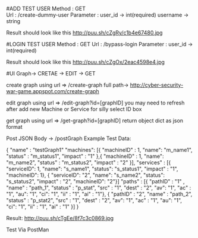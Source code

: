 #ADD TEST USER
Method : GET<br/>
Url : /create-dummy-user
Parameter : 
user_id -> int(required)
username -> string

Result should look like this
http://puu.sh/cZgRy/c1b4e67480.jpg

#LOGIN TEST USER
Method : GET
Url : /bypass-login
Parameter :
user_id -> int(required)

Result should look like this
http://puu.sh/cZgOx/2eac4598e4.jpg

#UI Graph-> CRETAE -> EDIT -> GET

create graph using url => /create-graph full path-> http://cyber-security-war-game.appspot.com/create-graph

edit graph using url => /edit-graph?id=[graphID] you may need to refresh after add new Machine or Service for silly select ID box

get graph using url => /get-graph?id=[graphID] return object dict as json format

Post JSON Body -> /postGraph
Example Test Data:

{ 
	"name" : "testGraph1"
	"machines": [{ "machineID" : 1, "name": "m_name1", "status" : "m_status1", "impact" : "1" },{ "machineID" : 1, "name": "m_name2", "status" : "m_status2", "impact" : "2" }],
	"services" : [{ "serviceID": 1, "name": "s_name1", "status": "s_status1", "impact" : "1", "machineID": 1}, 
	{ "serviceID": "2", "name": "s_name2", "status": "s_status2", "impact" : "2", "machineID": "2"}]
	"paths" : [{ "pathID" : "1" , "name" : "path_1", "status" : "p_stat", "src" : "1", "dest" : "2", "av": "1", "ac" : "1", "au": "1", "ci": "1", "ii" : "1", "ai" : "1"},
	{ "pathID" : "2", "name" : "path_2", "status" : "p_stat2", "src" : "1", "dest" : "2", "av": "1", "ac" : "1", "au": "1", "ci": "1", "ii" : "1", "ai" : "1" }]
}

Result:
http://puu.sh/cTgEe/8f7c3c0869.jpg

Test Via PostMan
